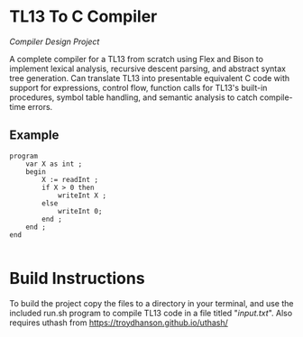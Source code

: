 # TL13 To C Compiler
*Compiler Design Project*

A complete compiler for a TL13 from scratch using Flex and Bison to implement lexical analysis, recursive descent parsing, and abstract syntax tree generation.
Can translate TL13 into presentable equivalent C code with support for expressions, control flow, function calls for TL13's built-in procedures, symbol table handling, and semantic analysis to catch compile-time errors.

## Example
```tl13
program
    var X as int ;
    begin
        X := readInt ;
        if X > 0 then
            writeInt X ;
        else
            writeInt 0;
        end ;
    end ;
end
```
```C
```


# Build Instructions
To build the project copy the files to a directory in your terminal, and use the included run.sh program to compile TL13 code in a file titled "*input.txt*". Also requires uthash from https://troydhanson.github.io/uthash/ 
